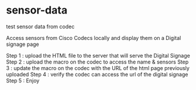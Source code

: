 # sensor-data
test sensor data from codec


Access sensors from Cisco Codecs locally and display them on a Digital signage page



Step 1 : upload the HTML file to the server that will serve the Digital Signage
Step 2 : upload the macro on the codec to access the name & sensors
Step 3 : update the macro on the codec with the URL of the html page previously uploaded
Step 4 : verify the codec can access the url of the digital signage
Step 5 : Enjoy
